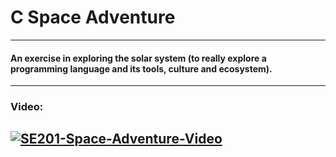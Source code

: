 # **C Space Adventure**
---
#### An exercise in exploring the solar system (to really explore a programming   language and its tools, culture and ecosystem).
---
### Video:
[![SE201-Space-Adventure-Video](https://imgur.com/FFDABRc)](https://youtu.be/gYslNICSS-0)
---